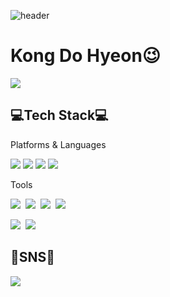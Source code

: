 ![header](https://capsule-render.vercel.app/api?type=waving&color=4B4B77&height=150&section=header&text&fontSize=90)
# Kong Do Hyeon😉
<a href="https://hits.seeyoufarm.com"><img src="https://hits.seeyoufarm.com/api/count/incr/badge.svg?url=https%3A%2F%2Fgithub.com%2Fgjbae1212%2Fhit-counter&count_bg=%23A2C5EF&title_bg=%234D89F9&icon=&icon_color=%23E7E7E7&title=hits&edge_flat=false"/></a>                       
<h2 align="left">💻Tech Stack💻</h2>

<p align="left" font="bold">Platforms & Languages</p>
<p align="left">
  <img src="https://img.shields.io/badge/Java-007396?style=flat-square&logo=JAVA&logoColor=white"/>
  <img src="https://img.shields.io/badge/SQL-3178C6?style=flat-square&logo=sql&logoColor=white"/>
  <img src="https://img.shields.io/badge/C-5C2D91?style=flat-square&logo=C#&logoColor=white"/>
  <img src="https://img.shields.io/badge/Android-3DDC84?style=flat-square&logo=android&logoColor=white"/>
</p>
<p align="left">Tools</p>
<p align="left">
  <img src="https://img.shields.io/badge/Visual Studio-5C2D91?style=flat-square&logo=visualstudio&logoColor=white"/></a>&nbsp 
  <img src="https://img.shields.io/badge/Visual Studio Code-007ACC?style=flat-square&logo=visualstudiocode&logoColor=white"/></a>&nbsp 
  <img src="https://img.shields.io/badge/Eclipse IDE-2C2255?style=flat-square&logo=eclipseide&logoColor=white"/></a>&nbsp 
  <img src="https://img.shields.io/badge/Android Studio-3DDC84?style=flat-square&logo=androidstudio&logoColor=white"/></a>&nbsp 
  <p align="left">
    <img src="https://img.shields.io/badge/Oracle-F80000?style=flat-square&logo=oracle&logoColor=white"/></a>&nbsp 
    <img src="https://img.shields.io/badge/MSSQL-CC2927?style=flat-square&logo=microsoftsqlserver&logoColor=white"/>
  </p>
</p>
<h2 align="left">👀SNS👀</h2>
<p align="left">
  <a href="https://www.instagram.com/dev_kkong/"><img src="https://img.shields.io/badge/Instagram-E4405F?style=flat-square&logo=instagram&logoColor=white"/></a>&nbsp
</p>
<!--
**KKongDo/KKongDo** is a ✨ _special_ ✨ repository because its `README.md` (this file) appears on your GitHub profile.

Here are some ideas to get you started:

- 🔭 I’m currently working on ...
- 🌱 I’m currently learning ...
- 👯 I’m looking to collaborate on ...
- 🤔 I’m looking for help with ...
- 💬 Ask me about ...
- 📫 How to reach me: ...
- 😄 Pronouns: ...
- ⚡ Fun fact: ...
-->
